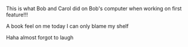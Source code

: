 This is what Bob and Carol did on Bob's computer when working on first feature!!!

A book feel on me today I can only blame my shelf

Haha almost forgot to laugh